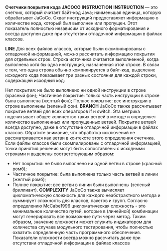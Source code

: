 **Счетчики покрытия кода JACOCO**
**INSTRUCTION**
**INSTRUCTION** — это счетчик, который считает байт-код Java; наименьшая единица, которую обрабатывет JaCoCo. Охват инструкций предоставляет информацию о количестве кода, который был выполнен или пропущен. Этот показатель полностью независим от исходного форматирования и всегда доступен даже при отсутствии отладочной информации в файлах классов.

**LINE**
Для всех файлов классов, которые были скомпилированы с отладочной информацией, можно рассчитать информацию покрытия для отдельных строк. Строка источника считается выполненной, когда выполнена хотя бы одна инструкция, назначенная этой строке. В связи с тем, что одна строка обычно компилируется в байт-код, выделение исходного кода показывает три разных состояния для каждой строки, содержащей исходный код:

Нет покрытия: не было выполнено ни одной инструкции в строке (красный фон);
Частичное покрытие: только часть инструкции в строке была выполнена (желтый фон);
Полное покрытие: все инструкции в строке выполнены (зеленый фон).
**BRANCH**
JaCoCo также рассчитывает покрытие ветвей для всех операторов if и switch. Эта метрика подсчитывает общее количество таких ветвей в методе и определяет количество выполненных или пропущенных ветвей. Покрытие ветвей всегда доступно, даже в отсутствие отладочной информации в файлах классов. Обратите внимание, что обработка исключений не рассматривается как ветви в контексте этого определения счетчика. Если файлы классов были скомпилированы с отладочной информацией, точки принятия решения могут быть сопоставлены с исходными строками и выделены соответствующим образом:

* Нет покрытия: не было выполнено ни одной ветви в строке (красный ромб);
* Частичное покрытие: была выполнена только часть ветвей в линии (желтый ромб);
* Полное покрытие: все ветви в линии были выполнены (зеленый бриллиант).
**COMPLEXITY**
JaCoCo также вычисляет цикломатическую сложность для каждого неабстрактного метода и суммирует сложность для классов, пакетов и групп. Согласно определению McCabe1996 цикломатическая сложность - это минимальное количество путей, которые в (линейной) комбинации могут генерировать все возможные пути через метод. Таким образом, значение сложности может служить индикатором для количества случаев модульного тестирования, чтобы полностью охватить определенную часть программного обеспечения. Показатели сложности всегда можно рассчитать даже при отсутствии отладочной информации в файлах классов